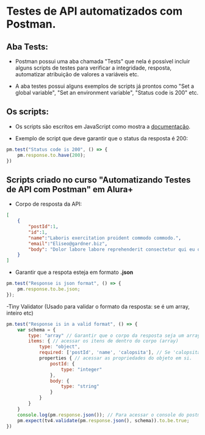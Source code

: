 # Testes de API automatizados com Postman.

## Aba Tests:
- Postman possui uma aba chamada "Tests" que nela é possível incluir alguns scripts de testes para verificar a integridade, resposta, automatizar atribuição de valores a variáveis etc.

- A aba testes possui alguns exemplos de scripts já prontos como "Set a global variable", "Set an environment variable", "Status code is 200" etc.

## Os scripts:

- Os scripts são escritos em JavaScript como mostra a <a href="https://learning.postman.com/docs/writing-scripts/test-scripts/">documentação</a>.

- Exemplo de script que deve garantir que o status da resposta é 200:
```js
pm.test("Status code is 200", () => {
    pm.response.to.have(200);
})
```

## Scripts criado no curso "Automatizando Testes de API com Postman" em Alura+

- Corpo de resposta da API:
```json
[
    {
        "postId":1,
        "id":1,
        "name":"Laboris exercitation proident commodo commodo.",
        "email":"Eliseo@gardner.biz",
        "body": "Dolor labore labore reprehenderit consectetur qui eu occaecat sit adipisicing elit ex."
    }
]
```

- Garantir que a respota esteja em formato **.json**
```js
pm.test("Response is json format", () => {
    pm.response.to.be.json;
});
```
-Tiny Validator (Usado para validar o formato da resposta: se é um array, inteiro etc)
```js
pm.test("Response is in a valid format", () => {
    var schema = {
        type: "array" // Garantir que o corpo da resposta seja um array.
        items: { // acessar os itens de dentro do corpo (array)
            type: "object",
            required: ['postId', 'name', 'calopsita'], // Se 'calopsita' fosse um campo obrigatório na resposta, o teste iria falhar pois o corpo devolvido não contém calopsita
            properties { // acessar as propriedades do objeto em si.
                postId: {
                    type: "integer"
                },
                body: {
                    type: "string"
                }
            }
        }
    }
    console.log(pm.response.json()); // Para acessar o console do postman utiliza-se do atalho Ctrl + Alt + C
    pm.expect(tv4.validate(pm.response.json(), schema)).to.be.true;
})
```